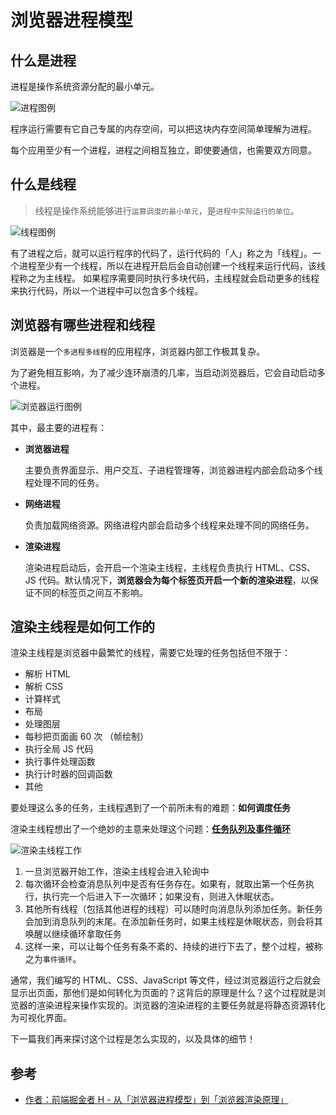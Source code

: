 # 浏览器进程模型

## 什么是进程

进程是操作系统资源分配的最小单元。

<Image src="/12bw/pc1.webp" alt="进程图例" />

程序运行需要有它自己专属的内存空间，可以把这块内存空间简单理解为进程。

每个应用至少有一个进程，进程之间相互独立，即使要通信，也需要双方同意。

## 什么是线程

> 线程是操作系统能够进行`运算调度的最小单元`，是`进程中实际运行的单位`。

<Image src="/12bw/pc2.webp" alt="线程图例" />

有了进程之后，就可以运行程序的代码了，运行代码的「人」称之为「线程」。一个进程至少有一个线程，所以在进程开启后会自动创建一个线程来运行代码，该线程称之为主线程。
如果程序需要同时执行多块代码，主线程就会启动更多的线程来执行代码，所以一个进程中可以包含多个线程。

## 浏览器有哪些进程和线程

浏览器是一个`多进程多线程`的应用程序，浏览器内部工作极其复杂。

为了避免相互影响，为了减少连环崩溃的几率，当启动浏览器后，它会自动启动多个进程。

<Image src="/12bw/pc3.webp" alt="浏览器运行图例" />

其中，最主要的进程有：

- **浏览器进程**

  主要负责界面显示、用户交互、子进程管理等，浏览器进程内部会启动多个线程处理不同的任务。

- **网络进程**

  负责加载网络资源。网络进程内部会启动多个线程来处理不同的网络任务。

- **渲染进程**

  渲染进程启动后，会开启一个渲染主线程，主线程负责执行 HTML、CSS、JS 代码。默认情况下，**浏览器会为每个标签页开启一个新的渲染进程**，以保证不同的标签页之间互不影响。

## 渲染主线程是如何工作的

渲染主线程是浏览器中最繁忙的线程，需要它处理的任务包括但不限于：

- 解析 HTML
- 解析 CSS
- 计算样式
- 布局
- 处理图层
- 每秒把页面画 60 次 （帧绘制）
- 执行全局 JS 代码
- 执行事件处理函数
- 执行计时器的回调函数
- 其他

要处理这么多的任务，主线程遇到了一个前所未有的难题：**如何调度任务**

渲染主线程想出了一个绝妙的主意来处理这个问题：**[任务队列及事件循环](./s_bw_2-eventloop.md)**

<Image src="/12bw/pc4.webp" alt="渲染主线程工作" />

1. 一旦浏览器开始工作，渲染主线程会进入轮询中
2. 每次循环会检查消息队列中是否有任务存在。如果有，就取出第一个任务执行，执行完一个后进入下一次循环；如果没有，则进入休眠状态。
3. 其他所有线程（包括其他进程的线程）可以随时向消息队列添加任务。新任务会加到消息队列的末尾。在添加新任务时，如果主线程是休眠状态，则会将其唤醒以继续循环拿取任务
4. 这样一来，可以让每个任务有条不紊的、持续的进行下去了，整个过程，被称之为`事件循环`。

通常，我们编写的 HTML、CSS、JavaScript 等文件，经过浏览器运行之后就会显示出页面，那他们是如何转化为页面的？这背后的原理是什么？这个过程就是浏览器的渲染进程来操作实现的。浏览器的渲染进程的主要任务就是将静态资源转化为可视化界面。

下一篇我们再来探讨这个过程是怎么实现的，以及具体的细节！

## 参考

- [作者：前端掘金者 H - 从「浏览器进程模型」到「浏览器渲染原理」](https://juejin.cn/post/7295255958195716115)
